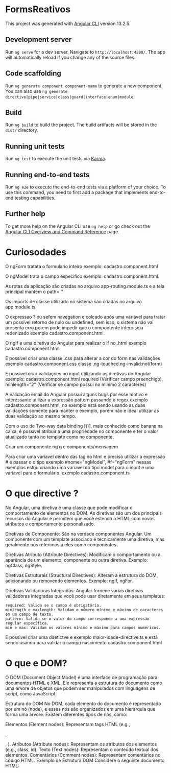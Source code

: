 # FormsReativos

This project was generated with [Angular CLI](https://github.com/angular/angular-cli) version 13.2.5.

## Development server

Run `ng serve` for a dev server. Navigate to `http://localhost:4200/`. The app will automatically reload if you change any of the source files.

## Code scaffolding

Run `ng generate component component-name` to generate a new component. You can also use `ng generate directive|pipe|service|class|guard|interface|enum|module`.

## Build

Run `ng build` to build the project. The build artifacts will be stored in the `dist/` directory.

## Running unit tests

Run `ng test` to execute the unit tests via [Karma](https://karma-runner.github.io).

## Running end-to-end tests

Run `ng e2e` to execute the end-to-end tests via a platform of your choice. To use this command, you need to first add a package that implements end-to-end testing capabilities.

## Further help

To get more help on the Angular CLI use `ng help` or go check out the [Angular CLI Overview and Command Reference](https://angular.io/cli) page.



# Curiosodades


O ngForm tratata o formulario inteiro exemplo: cadastro.component.html

O ngModel trata o campo especifico exemplo: cadastro.component.html.

As rotas da aplicação são criadas no arquivo app-routing.module.ts e a tela principal mantem o path= '' 

Os imports de classe utilizado no sistema são criadas no arquivo app.module.ts

O expressao ? ou sefem navegation e colcado após uma variável para tratar um possível retorno de nulo ou undefined, sem isso, o sistema não vai presenta erro porem pode impedir que o compontente intero seja redenizado exemplo cadastro.component.html.

O ngIf e uma diretiva do Angular para realizar o if no .html exemplo cadastro.component.html.

E possivel criar uma classe .css para alterar a cor do form nas validações exemplo cadastro.component.css classe .ng-touched.ng-invalid:not(form)

E possivel criar validações no input utilizando as diretivas do Angular exemplo: cadastro.component.html required (Verificar campo preenchigo), minlength="2" (Verificar se campo possui no minimo 2 caracteres) 


A validação email do Angular possui alguns bugs por esse motivo e interessante utilizar a expressão pattern passando o regex exemplo cadastro.component.html, no exemplo está sendo usando as duas validações somente para manter o exemplo, porem não e ideal utilizar as duas validação ao mesmo tempo. 


Com o uso de Two-way data binding [()], mais conhecido como banana na caixa, é possível atribuir a uma propriedade no componente e ter o valor atualizado tanto no template como no componente.


Criar um componente ng g c components/mensagem

Para criar uma variavel dentro das tag no html e preciso utilizar a expressão # e passar o o tipo exemplo #nome="ngModel", #f="ngForm" nessas exemplos
estou criando uma variavel do tipo model para o input e uma variavel para o formulário. exemplo cadastro.component.ts

# O que directive ?

No Angular, uma diretiva é uma classe que pode modificar o comportamento de elementos no DOM. As diretivas são um dos principais recursos do Angular e permitem que você estenda o HTML com novos atributos e comportamento personalizado.


Diretivas de Componente: São na verdade componentes Angular. Um componente com um template associado é tecnicamente uma diretiva, mas geralmente nos referimos a eles como componentes.

Diretivas Atributo (Attribute Directives): Modificam o comportamento ou a aparência de um elemento, componente ou outra diretiva. Exemplo: ngClass, ngStyle.

Diretivas Estruturais (Structural Directives): Alteram a estrutura do DOM, adicionando ou removendo elementos. Exemplo: ngIf, ngFor.

Diretivas Validadoras Integradas:
    Angular fornece várias diretivas validadoras integradas que você pode usar diretamente em seus templates:

    required: Valida se o campo é obrigatório.
    minlength e maxlength: Validam o número mínimo e máximo de caracteres em um campo de texto.
    pattern: Valida se o valor do campo corresponde a uma expressão regular específica.
    min e max: Validam os valores mínimo e máximo para campos numéricos.

E possivel criar uma diretictve e exemplo maior-idade-directive.ts e está sendo usando para validar o campo nascimento cadastro.component.html

# O que e DOM?

O DOM (Document Object Model) é uma interface de programação para documentos HTML e XML. Ele representa a estrutura do documento como uma árvore de objetos que podem ser manipulados com linguagens de script, como JavaScript.

Estrutura do DOM
No DOM, cada elemento do documento é representado por um nó (node), e esses nós são organizados em uma hierarquia que forma uma árvore. Existem diferentes tipos de nós, como:

Elementos (Element nodes): Representam tags HTML (e.g., <div>, <p>, <a>).
Atributos (Attribute nodes): Representam os atributos dos elementos (e.g., class, id).
Texto (Text nodes): Representam o conteúdo textual dos elementos.
Comentários (Comment nodes): Representam comentários no código HTML.
Exemplo de Estrutura DOM
Considere o seguinte documento HTML: